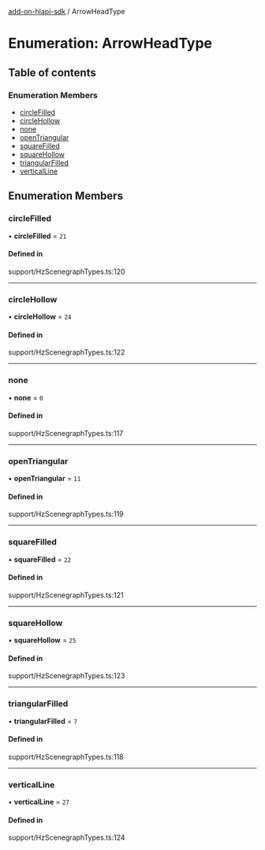 [add-on-hlapi-sdk](../overview.md) / ArrowHeadType

# Enumeration: ArrowHeadType

## Table of contents

### Enumeration Members

- [circleFilled](ArrowHeadType.md#circleFilled)
- [circleHollow](ArrowHeadType.md#circleHollow)
- [none](ArrowHeadType.md#none)
- [openTriangular](ArrowHeadType.md#openTriangular)
- [squareFilled](ArrowHeadType.md#squareFilled)
- [squareHollow](ArrowHeadType.md#squareHollow)
- [triangularFilled](ArrowHeadType.md#triangularFilled)
- [verticalLine](ArrowHeadType.md#verticalLine)

## Enumeration Members

### <a id="circleFilled" name="circleFilled"></a> circleFilled

• **circleFilled** = ``21``

#### Defined in

support/HzScenegraphTypes.ts:120

___

### <a id="circleHollow" name="circleHollow"></a> circleHollow

• **circleHollow** = ``24``

#### Defined in

support/HzScenegraphTypes.ts:122

___

### <a id="none" name="none"></a> none

• **none** = ``0``

#### Defined in

support/HzScenegraphTypes.ts:117

___

### <a id="openTriangular" name="openTriangular"></a> openTriangular

• **openTriangular** = ``11``

#### Defined in

support/HzScenegraphTypes.ts:119

___

### <a id="squareFilled" name="squareFilled"></a> squareFilled

• **squareFilled** = ``22``

#### Defined in

support/HzScenegraphTypes.ts:121

___

### <a id="squareHollow" name="squareHollow"></a> squareHollow

• **squareHollow** = ``25``

#### Defined in

support/HzScenegraphTypes.ts:123

___

### <a id="triangularFilled" name="triangularFilled"></a> triangularFilled

• **triangularFilled** = ``7``

#### Defined in

support/HzScenegraphTypes.ts:118

___

### <a id="verticalLine" name="verticalLine"></a> verticalLine

• **verticalLine** = ``27``

#### Defined in

support/HzScenegraphTypes.ts:124
